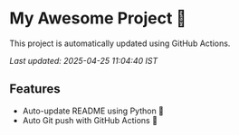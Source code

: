 # My Awesome Project 🚀

This project is automatically updated using GitHub Actions.

_Last updated: 2025-04-25 11:04:40 IST_

## Features
- Auto-update README using Python 🐍
- Auto Git push with GitHub Actions 🤖
